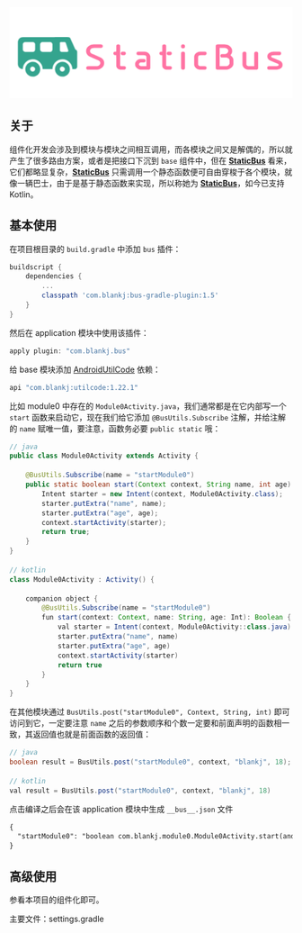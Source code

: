 ![logo][logo]

## 关于

组件化开发会涉及到模块与模块之间相互调用，而各模块之间又是解偶的，所以就产生了很多路由方案，或者是把接口下沉到 `base` 组件中，但在 **[StaticBus][bus]** 看来，它们都略显复杂，**[StaticBus][bus]** 只需调用一个静态函数便可自由穿梭于各个模块，就像一辆巴士，由于是基于静态函数来实现，所以称她为 **[StaticBus][bus]**，如今已支持 Kotlin。


## 基本使用

在项目根目录的 `build.gradle` 中添加 `bus` 插件：

```groovy
buildscript {
    dependencies {
        ...
        classpath 'com.blankj:bus-gradle-plugin:1.5'
    }
}
```

然后在 application 模块中使用该插件：

```groovy
apply plugin: "com.blankj.bus"
```

给 base 模块添加 [AndroidUtilCode](https://github.com/Blankj/AndroidUtilCode) 依赖：

```groovy
api "com.blankj:utilcode:1.22.1"
```

比如 module0 中存在的 `Module0Activity.java`，我们通常都是在它内部写一个 `start` 函数来启动它，现在我们给它添加 `@BusUtils.Subscribe` 注解，并给注解的 `name` 赋唯一值，要注意，函数务必要 `public static` 哦：

```java
// java
public class Module0Activity extends Activity {

    @BusUtils.Subscribe(name = "startModule0")
    public static boolean start(Context context, String name, int age) {
        Intent starter = new Intent(context, Module0Activity.class);
        starter.putExtra("name", name);
        starter.putExtra("age", age);
        context.startActivity(starter);
        return true;
    }
}

// kotlin
class Module0Activity : Activity() {

    companion object {
        @BusUtils.Subscribe(name = "startModule0")
        fun start(context: Context, name: String, age: Int): Boolean {
            val starter = Intent(context, Module0Activity::class.java)
            starter.putExtra("name", name)
            starter.putExtra("age", age)
            context.startActivity(starter)
            return true
        }
    }
}
```

在其他模块通过 `BusUtils.post("startModule0", Context, String, int)` 即可访问到它，一定要注意 `name` 之后的参数顺序和个数一定要和前面声明的函数相一致，其返回值也就是前面函数的返回值：

```java
// java
boolean result = BusUtils.post("startModule0", context, "blankj", 18);

// kotlin
val result = BusUtils.post("startModule0", context, "blankj", 18)
```

点击编译之后会在该 application 模块中生成 `__bus__.json` 文件

```txt
{
  "startModule0": "boolean com.blankj.module0.Module0Activity.start(android.content.Context,java.lang.String,int)"
}
```


## 高级使用

参看本项目的组件化即可。

主要文件：settings.gradle




[logo]: https://raw.githubusercontent.com/Blankj/AndroidUtilCode/master/art/logo_static_bus.png
[bus]: https://github.com/Blankj/AndroidUtilCode/utilcode/README-STATIC-BUS.md